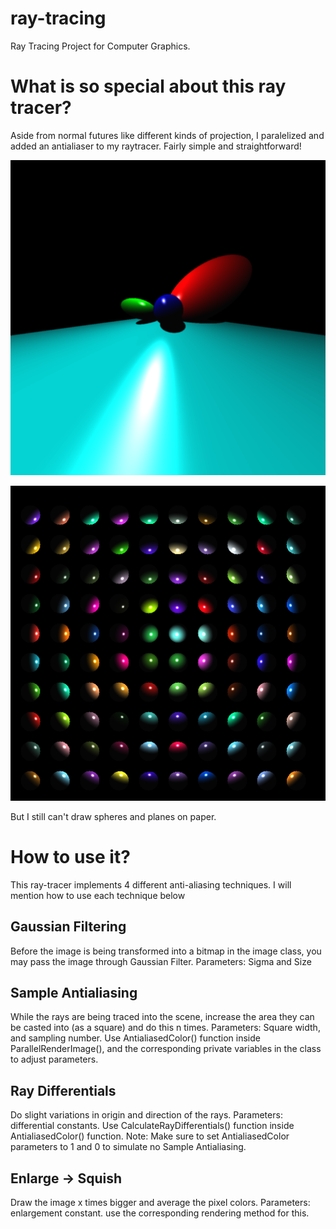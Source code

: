 # ray-tracing
Ray Tracing Project for Computer Graphics. 

# What is so special about this ray tracer?
Aside from normal futures like different kinds of projection, I paralelized and added an antialiaser to my raytracer. Fairly simple and straightforward! 

![alt text](./images/Spheres.bmp)

![alt text](./images/SphereArray.bmp)


But I still can't draw spheres and planes on paper.

# How to use it?
This ray-tracer implements 4 different anti-aliasing techniques. I will mention how to use each technique below
## Gaussian Filtering
Before the image is being transformed into a bitmap in the image class, you may pass the image through Gaussian Filter. Parameters: Sigma and Size
## Sample Antialiasing
While the rays are being traced into the scene, increase the area they can be casted into (as a square) and do this n times. Parameters: Square width, and sampling number. Use AntialiasedColor() function inside ParallelRenderImage(), and the corresponding private variables in the class to adjust parameters.
## Ray Differentials
Do slight variations in origin and direction of the rays. Parameters: differential constants. Use CalculateRayDifferentials() function inside AntialiasedColor() function. Note: Make sure to set AntialiasedColor parameters to 1 and 0 to simulate no Sample Antialiasing.
## Enlarge -> Squish
Draw the image x times bigger and average the pixel colors. Parameters: enlargement constant. use the corresponding rendering method for this. 
